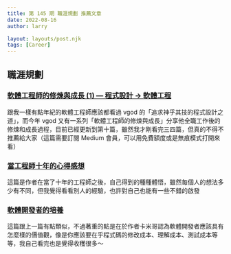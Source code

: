 ```yaml
---
title: 第 145 期 職涯規劃 推薦文章
date: 2022-08-16
author: larry

layout: layouts/post.njk
tags: [Career]
---
```


## 職涯規劃

### [軟體工程師的修煉與成長 (1) — 程式設計 → 軟體工程](https://vgod.medium.com/%E8%BB%9F%E9%AB%94%E5%B7%A5%E7%A8%8B%E5%B8%AB%E7%9A%84%E4%BF%AE%E7%85%89%E8%88%87%E6%88%90%E9%95%B7-1-7b906f837d74)

跟我一樣有點年紀的軟體工程師應該都看過 vgod 的「追求神乎其技的程式設計之道」，而今年 vgod 又有一系列「軟體工程師的修煉與成長」分享他全職工作後的修煉和成長過程，目前已經更新到第十篇，雖然我才剛看完三四篇，但真的不得不推薦給大家（這篇需要訂閱 Medium 會員，可以用免費額度或是無痕模式打開來看）

### [當工程師十年的心得感想](https://mz026.medium.com/%E7%95%B6%E5%B7%A5%E7%A8%8B%E5%B8%AB%E5%8D%81%E5%B9%B4%E7%9A%84%E5%BF%83%E5%BE%97%E6%84%9F%E6%83%B3-30c1ec688f9f)

這篇是作者在當了十年的工程師之後，自己得到的種種體悟，雖然每個人的想法多少有不同，但我覺得看看別人的經驗，也許對自己也能有一些不錯的啟發

### [軟體開發者的培養](https://etrexkuo.medium.com/%E8%BB%9F%E9%AB%94%E9%96%8B%E7%99%BC%E8%80%85%E7%9A%84%E5%9F%B9%E9%A4%8A-8fee43c76195)

這篇跟上一篇有點類似，不過著重的點是在於作者卡米哥認為軟體開發者應該具有怎麼樣的價值觀，像是你應該要在乎程式碼的修改成本、理解成本、測試成本等等，我自己看完也是覺得收穫很多～

